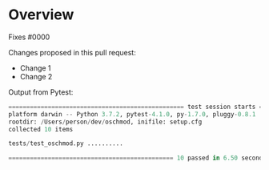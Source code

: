 <!--- Information about referencing Github Issues: https://help.github.com/articles/basic-writing-and-formatting-syntax/#referencing-issues-and-pull-requests --->

# Overview

Fixes #0000

Changes proposed in this pull request:

- Change 1
- Change 2

Output from Pytest:

```python
================================================= test session starts ==================================================
platform darwin -- Python 3.7.2, pytest-4.1.0, py-1.7.0, pluggy-0.8.1
rootdir: /Users/person/dev/oschmod, inifile: setup.cfg
collected 10 items

tests/test_oschmod.py ..........                                                                                  [100%]

============================================== 10 passed in 6.50 seconds ===============================================
```
